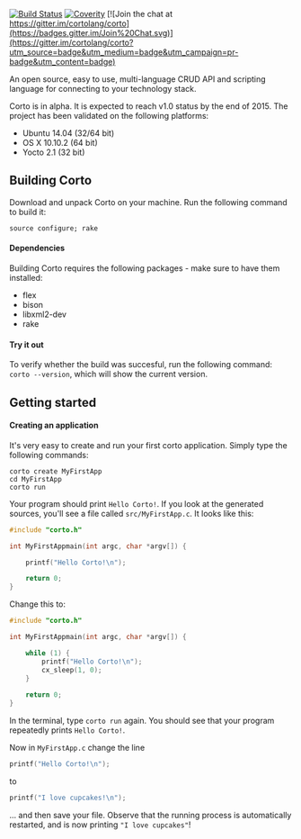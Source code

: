 [![Build Status](https://travis-ci.org/cortoproject/corto.svg?branch=master)](https://travis-ci.org/cortoproject/corto) [![Coverity](https://scan.coverity.com/projects/3807/badge.svg)](https://scan.coverity.com/projects/3807) [![Join the chat at https://gitter.im/cortolang/corto](https://badges.gitter.im/Join%20Chat.svg)](https://gitter.im/cortolang/corto?utm_source=badge&utm_medium=badge&utm_campaign=pr-badge&utm_content=badge)

An open source, easy to use, multi-language CRUD API and scripting language for connecting to your technology stack.

Corto is in alpha. It is expected to reach v1.0 status by the end of 2015. The project has been validated on the following platforms:
 * Ubuntu 14.04 (32/64 bit)
 * OS X 10.10.2 (64 bit)
 * Yocto 2.1 (32 bit)

## Building Corto
Download and unpack Corto on your machine. Run the following command to build it:
```
source configure; rake
```
#### Dependencies
Building Corto requires the following packages - make sure to have them installed:
 * flex
 * bison
 * libxml2-dev
 * rake

#### Try it out
To verify whether the build was succesful, run the following command: `corto --version`, which will show the current version.

## Getting started
#### Creating an application
It's very easy to create and run your first corto application. Simply type the following commands:
```
corto create MyFirstApp
cd MyFirstApp
corto run
```
Your program should print `Hello Corto!`. If you look at the generated sources, you'll see a file called `src/MyFirstApp.c`. It looks like this:
```c
#include "corto.h"

int MyFirstAppmain(int argc, char *argv[]) {

    printf("Hello Corto!\n");

    return 0;
}
```
Change this to:
```c
#include "corto.h"

int MyFirstAppmain(int argc, char *argv[]) {

    while (1) {
        printf("Hello Corto!\n");
        cx_sleep(1, 0);
    }
    
    return 0;
}
```
In the terminal, type `corto run` again. You should see that your program repeatedly prints `Hello Corto!`. 

Now in `MyFirstApp.c` change the line 
```c
printf("Hello Corto!\n");
``` 
to 
```c
printf("I love cupcakes!\n");
```
... and then save your file. Observe that the running process is automatically restarted, and is now printing `"I love cupcakes"`!
